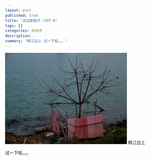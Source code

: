 ```yaml
---
layout: post
published: true
title: "试试新贴子：UTF-8"
tags: []
categories: 非技术    
description: 
summary: "韩江边上 试一下啦。。。"
---
```

[![DSCF0516-707541.jpg][]][DSCF0516-707541.jpg 1] 韩江边上  


试一下啦。。。


[DSCF0516-707541.jpg]: /images/DSCF0516-707541.jpg
[DSCF0516-707541.jpg 1]: /images/DSCF0516-719038.jpg